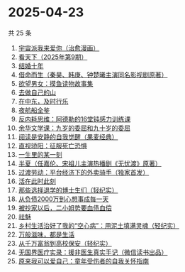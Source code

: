 # 2025-04-23

共 25 条

<!-- BEGIN WEREAD -->
<!-- 最后更新时间 2025-04-23 15:16:08 +0800 -->
1. [宇宙派我来爱你（治愈漫画）](https://weread.qq.com/web/bookDetail/e0f326f0813ab9d99g0119e6)
1. [看天下（2025年第9期）](https://weread.qq.com/web/bookDetail/77a321a0813ab9dd9g018ae4)
1. [结婚十年](https://weread.qq.com/web/bookDetail/48632f10813ab9d9bg0157ca)
1. [借命而生（秦昊、韩庚、钟楚曦主演同名影视剧原著）](https://weread.qq.com/web/bookDetail/72032f2071645d9d720f710)
1. [欲望男女：摸鱼读物故事集](https://weread.qq.com/web/bookDetail/5e6323c0813ab9d99g0124e6)
1. [去做自己的山](https://weread.qq.com/web/bookDetail/bf9321d0813ab9dfeg018978)
1. [在中东，及时行乐](https://weread.qq.com/web/bookDetail/3a632b20813ab9d8ag0140be)
1. [夜航船全鉴](https://weread.qq.com/web/bookDetail/cd5329207186004ecd5a928)
1. [反内耗思维：阿德勒的16堂钝感力训练课](https://weread.qq.com/web/bookDetail/39832570813ab978bg017e38)
1. [余华文学课：九岁的委屈和九十岁的委屈](https://weread.qq.com/web/bookDetail/4cc32cb0813ab9d79g011dfe)
1. [阅读是安静的自我觉醒（果麦经典）](https://weread.qq.com/web/bookDetail/86e32d10813ab9d9bg0148b5)
1. [直视骄阳：征服死亡恐惧](https://weread.qq.com/web/bookDetail/85e32590813ab9d8ag018dd4)
1. [一生里的某一刻](https://weread.qq.com/web/bookDetail/702321407227869d702d1c5)
1. [半夏（任嘉伦、宋祖儿主演热播剧《无忧渡》原著）](https://weread.qq.com/web/bookDetail/1c2325d0813ab9dbfg018b37)
1. [过渡劳动：平台经济下的外卖骑手（独家首发）](https://weread.qq.com/web/bookDetail/24432fb0813ab9dc2g015a6b)
1. [活在此时此刻](https://weread.qq.com/web/bookDetail/e283207071728722e28cb43)
1. [那些选择退学的博士生们（轻纪实）](https://weread.qq.com/web/bookDetail/7c0322a0813ab9d9fg0108ee)
1. [从负债2000万到心想事成每一天](https://weread.qq.com/web/bookDetail/86532b70813ab7c86g010e11)
1. [被抄家以后，二小姐势要血债血偿](https://weread.qq.com/web/bookDetail/7b732ed0813ab81b1g018da4)
1. [祛魅](https://weread.qq.com/web/bookDetail/7f632d50813ab9d35g0134ad)
1. [乡村生活治好了我的“空心病”：用泥土填满灵魂（轻纪实）](https://weread.qq.com/web/bookDetail/beb32500813ab9d40g016416)
1. [万般滋味，都是生活](https://weread.qq.com/web/bookDetail/9e032040813ab7038g01392f)
1. [从千万富翁到高校保安（轻纪实）](https://weread.qq.com/web/bookDetail/dc832c20813ab9d41g013e1a)
1. [无国界医疗实录：援非医生真实手记（微信读书出品）](https://weread.qq.com/web/bookDetail/ad332060813ab8565g0142f3)
1. [原来我可以爱自己：童年受伤者的自我关怀指南](https://weread.qq.com/web/bookDetail/2bf32fe0813ab8979g012ff7)
<!-- END WEREAD -->